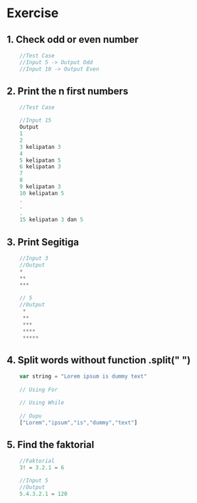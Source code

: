 # Exercise 

## 1. Check odd or even number
```javascript
    //Test Case
    //Input 5 -> Output Odd
    //Input 10 -> Output Even
```

## 2. Print the n first numbers
```javascript
    //Test Case

    //Input 15
    Output
    1 
    2
    3 kelipatan 3
    4
    5 kelipatan 5
    6 kelipatan 3
    7
    8
    9 kelipatan 3
    10 kelipatan 5
    .
    .
    .
    15 kelipatan 3 dan 5

```
## 3. Print Segitiga 
```javascript
    //Input 3
    //Output
    *
    **
    ***
    
    // 5
    //Output
     *
     **
     ***
     ****
     *****
```

## 4. Split words without function .split(" ")
```javascript 
    var string = "Lorem ipsum is dummy text"
    
    // Using For

    // Using While
    
    // Oupu
    ["Lorem","ipsum","is","dummy","text"]
```

## 5. Find the faktorial
```javascript
    //Faktorial 
    3! = 3.2.1 = 6

    //Input 5
    //Output
    5.4.3.2.1 = 120
```
